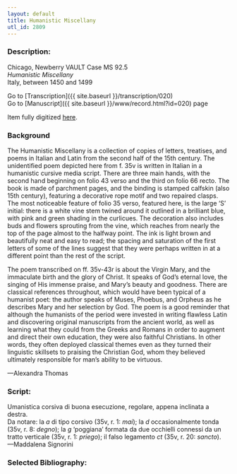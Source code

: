 ```yaml
---
layout: default
title: Humanistic Miscellany
utl_id: 2809
---
```


###  Description:

Chicago, Newberry VAULT Case MS 92.5<br>
_Humanistic Miscellany_<br>
Italy, between 1450 and 1499

Go to [Transcription]({{ site.baseurl }}/transcription/020)<br>
Go to [Manuscript]({{ site.baseurl }}/www/record.html?id=020) page 

Item fully digitized [here](http://collections.carli.illinois.edu/cdm/ref/collection/nby_dig/id/11854).

### Background

The Humanistic Miscellany is a collection of copies of letters, treatises, and poems in Italian and Latin from the second half of the 15th century. The unidentified poem depicted here from f. 35v is written in Italian in a humanistic cursive media script. There are three main hands, with the second hand beginning on folio 43 verso and the third on folio 66 recto. The book is made of parchment pages, and the binding is stamped calfskin (also 15th century), featuring a decorative rope motif and two repaired clasps. The most noticeable feature of folio 35 verso, featured here, is the large ‘S’ initial: there is a white vine stem twined around it outlined in a brilliant blue, with pink and green shading in the curlicues. The decoration also includes buds and flowers sprouting from the vine, which reaches from nearly the top of the page almost to the halfway point. The ink is light brown and beautifully neat and easy to read; the spacing and saturation of the first letters of some of the lines suggest that they were perhaps written in at a different point than the rest of the script.

The poem transcribed on ff. 35v-43r is about the Virgin Mary, and the immaculate birth and the glory of Christ. It speaks of God’s eternal love, the singing of His immense praise, and Mary’s beauty and goodness. There are classical references throughout, which would have been typical of a humanist poet: the author speaks of Muses, Phoebus, and Orpheus as he describes Mary and her selection by God. The poem is a good reminder that although the humanists of the period were invested in writing flawless Latin and discovering original manuscripts from the ancient world, as well as learning what they could from the Greeks and Romans in order to augment and direct their own education, they were also faithful Christians. In other words, they often deployed classical themes even as they turned their linguistic skillsets to praising the Christian God, whom they believed ultimately responsible for man’s ability to be virtuous.

—Alexandra Thomas


###  Script:

Umanistica corsiva di buona esecuzione, regolare, appena inclinata a destra.<br>
Da notare: la _a_ di tipo corsivo (35v, r. 1: _mai_); la _d_ occasionalmente tonda (35v, r. 8: _degno_); la _g_ ‘poggiana’ formata da due occhielli connessi da un tratto verticale (35v, r. 1: _priego_); il falso legamento _ct_ (35v, r. 20: _sancto_).<br>
—Maddalena Signorini

###  Selected Bibliography:

